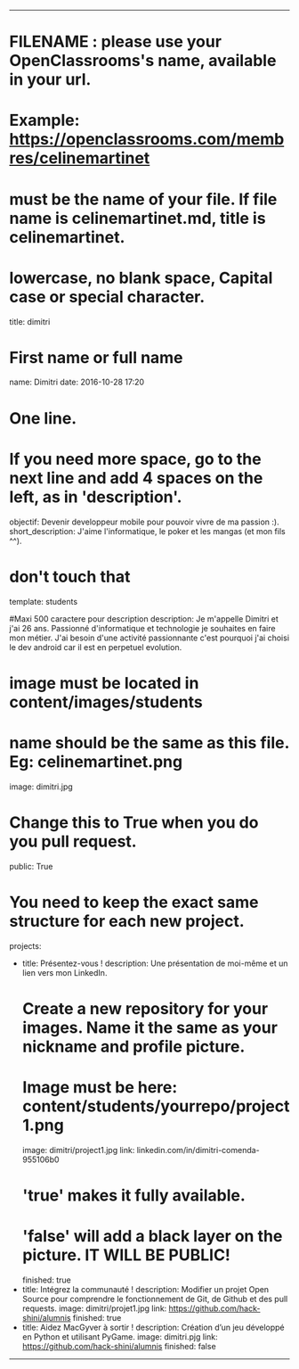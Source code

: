 ---

# FILENAME : please use your OpenClassrooms's name, available in your url.
# Example: https://openclassrooms.com/membres/celinemartinet
# must be the name of your file. If file name is celinemartinet.md, title is celinemartinet.
# lowercase, no blank space, Capital case or special character.
title: dimitri

# First name or full name
name: Dimitri
date: 2016-10-28 17:20

# One line.
# If you need more space, go to the next line and add 4 spaces on the left, as in 'description'.
objectif: Devenir developpeur mobile pour pouvoir vivre de ma passion :).
short_description: J'aime l'informatique, le poker et les mangas (et mon fils ^^).

# don't touch that
template: students

#Maxi 500 caractere pour description
description:
    Je m'appelle Dimitri et j'ai 26 ans. Passionné d'informatique et
	technologie je souhaites en faire mon métier.
	J'ai besoin d'une activité passionnante c'est pourquoi j'ai choisi le dev 
	android car il est en perpetuel evolution.

# image must be located in content/images/students
# name should be the same as this file. Eg: celinemartinet.png
image: dimitri.jpg

# Change this to True when you do you pull request.
public: True

# You need to keep the exact same structure for each new project.
projects:
  - title: Présentez-vous !
    description: Une présentation de moi-même et un lien vers mon LinkedIn.
    # Create a new repository for your images. Name it the same as your nickname and profile picture.
    # Image must be here: content/students/yourrepo/project1.png
    image: dimitri/project1.jpg
    link: linkedin.com/in/dimitri-comenda-955106b0
    # 'true' makes it fully available.
    # 'false' will add a black layer on the picture. IT WILL BE PUBLIC!
    finished: true
  - title: Intégrez la communauté !
    description: Modifier un projet Open Source pour comprendre le fonctionnement de Git, de Github et des pull requests. 
    image: dimitri/projet1.jpg
    link: https://github.com/hack-shini/alumnis
    finished: true
  - title: Aidez MacGyver à sortir !
    description: Création d’un jeu développé en Python et utilisant PyGame.
    image: dimitri.pjg
    link: https://github.com/hack-shini/alumnis
    finished: false
---